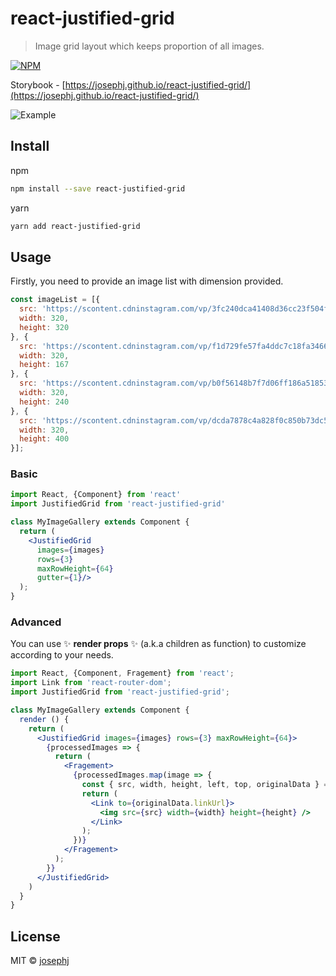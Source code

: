 # react-justified-grid

> Image grid layout which keeps proportion of all images.

[![NPM](https://img.shields.io/npm/v/react-justified-grid.svg)](https://www.npmjs.com/package/react-justified-grid)

Storybook - [https://josephj.github.io/react-justified-grid/](https://josephj.github.io/react-justified-grid/)

![Example](https://cdn-std.dprcdn.net/files/acc_139047/sqkEbI)

## Install

npm
```bash
npm install --save react-justified-grid
```

yarn
```bash
yarn add react-justified-grid
```
## Usage

Firstly, you need to provide an image list with dimension provided.

```js
const imageList = [{
  src: 'https://scontent.cdninstagram.com/vp/3fc240dca41408d36cc23f504fe1174e/5C66EC32/t51.2885-15/e35/s320x320/43817886_246662336018913_6991265436514516630_n.jpg',
  width: 320,
  height: 320
}, {
  src: 'https://scontent.cdninstagram.com/vp/f1d729fe57fa4ddc7c18fa346609cdb8/5C838862/t51.2885-15/e35/s320x320/44348158_2491449144206376_3633417851169311676_n.jpg',
  width: 320,
  height: 167
}, {
  src: 'https://scontent.cdninstagram.com/vp/b0f56148b7f7d06ff186a51853888b2f/5C84ACC0/t51.2885-15/e35/s320x320/44724241_2191160064490130_1438494317224719529_n.jpg',
  width: 320,
  height: 240
}, {
  src: 'https://scontent.cdninstagram.com/vp/dcda7878c4a828f0c850b73dc5c6587d/5C728976/t51.2885-15/e35/p320x320/43158355_534503580355624_1875160473904621159_n.jpg',
  width: 320,
  height: 400
}];
```

### Basic

```jsx
import React, {Component} from 'react'
import JustifiedGrid from 'react-justified-grid'

class MyImageGallery extends Component {
  return (
    <JustifiedGrid
      images={images}
      rows={3}
      maxRowHeight={64}
      gutter={1}/>
  );
}
```

### Advanced

You can use ✨ **render props** ✨ (a.k.a children as function) to customize according to your needs.

```jsx
import React, {Component, Fragement} from 'react';
import Link from 'react-router-dom';
import JustifiedGrid from 'react-justified-grid';

class MyImageGallery extends Component {
  render () {
    return (
      <JustifiedGrid images={images} rows={3} maxRowHeight={64}>
        {processedImages => {
          return (
            <Fragement>
              {processedImages.map(image => {
                const { src, width, height, left, top, originalData } = image;
                return (
                  <Link to={originalData.linkUrl}>
                    <img src={src} width={width} height={height} />
                  </Link>
                );
              })}
            </Fragement>
          );
        }}
      </JustifiedGrid>
    )
  }
}
```

## License

MIT © [josephj](https://github.com/josephj)
